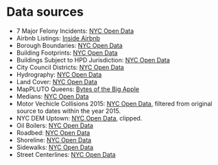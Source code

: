 # Data sources

 * 7 Major Felony Incidents: [NYC Open Data](https://data.cityofnewyork.us/Public-Safety/NYPD-7-Major-Felony-Incidents/hyij-8hr7)
 * Airbnb Listings: [Inside Airbnb](http://insideairbnb.com/)
 * Borough Boundaries: [NYC Open Data](https://data.cityofnewyork.us/City-Government/Borough-Boundaries/tqmj-j8zm)
 * Building Footprints: [NYC Open Data](https://data.cityofnewyork.us/Housing-Development/Building-Footprints/tb92-6tj8)
 * Buildings Subject to HPD Jurisdiction: [NYC Open Data](https://data.cityofnewyork.us/Housing-Development/Buildings-Subject-to-HPD-Jurisdiction/kj4p-ruqc)
 * City Council Districts: [NYC Open Data](https://data.cityofnewyork.us/City-Government/City-Council-Districts/yusd-j4xi)
 * Hydrography: [NYC Open Data](https://data.cityofnewyork.us/Environment/Hydrography/drh3-e2fd)
 * Land Cover: [NYC Open Data](https://data.cityofnewyork.us/Environment/Landcover-Raster-Data-2010-/9auy-76zt)
 * MapPLUTO Queens: [Bytes of the Big Apple](http://www1.nyc.gov/site/planning/data-maps/open-data/dwn-pluto-mappluto.page#mappluto)
 * Medians: [NYC Open Data](https://data.cityofnewyork.us/City-Government/DoITT-Median/b3dy-fw9x)
 * Motor Vechicle Collisions 2015: [NYC Open Data](https://data.cityofnewyork.us/Public-Safety/NYPD-Motor-Vehicle-Collisions-2015/kref-x3ki), filtered from original source to dates within the year 2015.
 * NYC DEM Uptown: [NYC Open Data](https://data.cityofnewyork.us/City-Government/1-foot-Digital-Elevation-Model-DEM-/dpc8-z3jc), clipped.
 * Oil Boilers: [NYC Open Data](https://data.cityofnewyork.us/Housing-Development/Oil-Boilers-Detailed-Fuel-Consumption-and-Building/jfzu-yy6n)
 * Roadbed: [NYC Open Data](https://data.cityofnewyork.us/City-Government/Roadbed/xgwd-7vhd)
 * Shoreline: [NYC Open Data](https://data.cityofnewyork.us/Recreation/New-York-City-Shoreline-Features/2qj2-cctx)
 * Sidewalks: [NYC Open Data](https://data.cityofnewyork.us/City-Government/Sidewalk-Features/vfx9-tbb6)
 * Street Centerlines: [NYC Open Data](https://data.cityofnewyork.us/City-Government/NYC-Street-Centerline-CSCL-/exjm-f27b)

